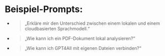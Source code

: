 # Beispiel-Prompts:
- > „Erkläre mir den Unterschied zwischen einem lokalen und einem cloudbasierten Sprachmodell.“

- > „Wie kann ich ein PDF-Dokument lokal analysieren?“

- > „Wie kann ich GPT4All mit eigenen Dateien verbinden?“
